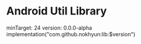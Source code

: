 # Android Util Library

minTarget: 24
version: 0.0.0-alpha
implementation("com.github.nokhyun:lib:$version")
